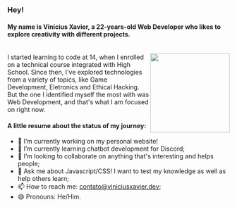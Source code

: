 ### Hey!

#### My name is Vinícius Xavier, a 22-years-old Web Developer who likes to explore creativity with different projects.

<br/>

<img height="180em" align="right" src="https://user-images.githubusercontent.com/32493592/159137189-f4b816f7-c88b-40d5-ae39-99d48a1200d1.png" />

<span>
  I started learning to code at 14, when I enrolled on a technical course integrated with High School. Since then, I've explored technologies from a variety of topics, like Game Development, Eletronics and Ethical Hacking. But the one I identified myself the most with was Web Development, and that's what I am focused on right now.
</span>

#### A little resume about the status of my journey:
- 🔭 I’m currently working on my personal website!
- 🌱 I’m currently learning chatbot development for Discord;
- 👯 I’m looking to collaborate on anything that's interesting and helps people;
- 💬 Ask me about Javascript/CSS! I want to test my knowledge as well as help others learn;
- 📫 How to reach me: contato@viniciusxavier.dev;
- 😄 Pronouns: He/Him.
